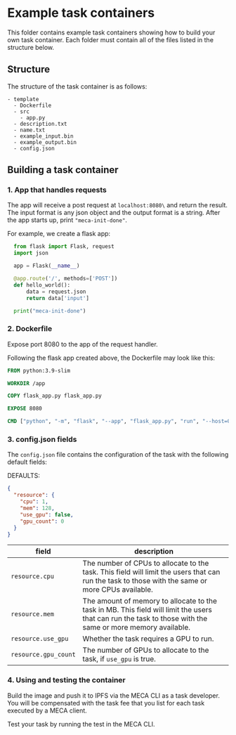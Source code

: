 # Example task containers

This folder contains example task containers showing how to build your own task container. Each folder must contain all of the files listed in the structure below.

## Structure

The structure of the task container is as follows:

```
- template
  - Dockerfile
  - src
    - app.py
  - description.txt
  - name.txt
  - example_input.bin
  - example_output.bin
  - config.json

```

## Building a task container

### 1. App that handles requests

The app will receive a post request at `localhost:8080\` and return the result. The input format is any json object and the output format is a string. After the app starts up, print `"meca-init-done"`.

For example, we create a flask app:
  
```python
  from flask import Flask, request
  import json

  app = Flask(__name__)

  @app.route('/', methods=['POST'])
  def hello_world():
      data = request.json
      return data['input']

  print("meca-init-done")
```

### 2. Dockerfile

Expose port 8080 to the app of the request handler.

Following the flask app created above, the Dockerfile may look like this:

```dockerfile
FROM python:3.9-slim

WORKDIR /app

COPY flask_app.py flask_app.py

EXPOSE 8080

CMD ["python", "-m", "flask", "--app", "flask_app.py", "run", "--host=0.0.0.0", "--port=8080"]
```

### 3. config.json fields

The `config.json` file contains the configuration of the task with the following default fields:

DEFAULTS:

```json
{
  "resource": {
    "cpu": 1,
    "mem": 128,
    "use_gpu": false, 
    "gpu_count": 0
  }
}
```

field | description
--- | ---
`resource.cpu` | The number of CPUs to allocate to the task. This field will limit the users that can run the task to those with the same or more CPUs available.
`resource.mem` | The amount of memory to allocate to the task in MB. This field will limit the users that can run the task to those with the same or more memory available.
`resource.use_gpu` | Whether the task requires a GPU to run.
`resource.gpu_count` | The number of GPUs to allocate to the task, if `use_gpu` is true.

### 4. Using and testing the container

Build the image and push it to IPFS via the MECA CLI as a task developer. You will be compensated with the task fee that you list for each task executed by a MECA client.

Test your task by running the test in the MECA CLI.
